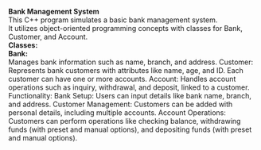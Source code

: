 <b>Bank Management System</b>
<br>
This C++ program simulates a basic bank management system. 
<br>
It utilizes object-oriented programming concepts with classes for Bank, Customer, and Account.
<br>
<b>
Classes:
</b>
<br>
<b>
Bank:
</b>
<br>
Manages bank information such as name, branch, and address.
Customer: 
Represents bank customers with attributes like name, age, and ID. 
Each customer can have one or more accounts.
Account: 
Handles account operations such as inquiry, withdrawal, and deposit, linked to a customer.
Functionality:
Bank Setup: 
Users can input details like bank name, branch, and address.
Customer Management: 
Customers can be added with personal details, including multiple accounts.
Account Operations: 
Customers can perform operations like checking balance, withdrawing funds (with preset and manual options), 
and depositing funds (with preset and manual options).
